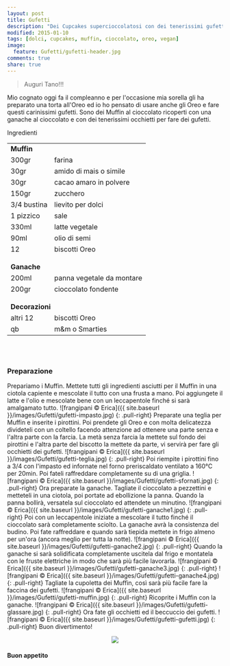```yaml
---
layout: post
title: Gufetti
description: "Dei Cupcakes supercioccolatosi con dei tenerissimi gufetti..."
modified: 2015-01-10
tags: [dolci, cupcakes, muffin, cioccolato, oreo, vegan]
image:
  feature: Gufetti/gufetti-header.jpg
comments: true
share: true
---
```


> Auguri Tano!!!

Mio cognato oggi fa il compleanno e per l'occasione mia sorella gli ha preparato una torta all'Oreo ed io ho pensato di usare anche gli Oreo e fare questi carinissimi gufetti. Sono dei Muffin al cioccolato ricoperti con una ganache al cioccolato e con dei tenerissimi occhietti per fare dei gufetti.


<div class="ingredients">
  <div class="ingredients-title">Ingredienti</div>
  <table>
    <tbody>
      <tr>
        <td colspan="2"><b>Muffin</b></td>
      </tr>
      <tr>
        <td>300gr</td>
        <td>farina</td>
      </tr>
      <tr>
        <td>30gr</td>
        <td>amido di mais o simile</td>
      </tr>
      <tr>
        <td>30gr</td>
        <td>cacao amaro in polvere</td>
      </tr>
      <tr>
        <td>150gr</td>
        <td>zucchero</td>
      </tr>
      <tr>
        <td>3/4 bustina</td>
        <td>lievito per dolci</td>
      </tr>
      <tr>
        <td>1 pizzico</td>
        <td>sale</td>
      </tr>
      <tr>
        <td>330ml</td>
        <td>latte vegetale</td>
      </tr>
      <tr>
        <td>90ml</td>
        <td>olio di semi</td>
      </tr>
      <tr>
        <td>12</td>
        <td>biscotti Oreo</td>
      </tr>
      <tr style="height: 15px;"></tr>
      <tr>          
        <td colspan="2"><b>Ganache</b></td>
      </tr>
      <tr>
        <td>200ml</td>
        <td>panna vegetale da montare</td>
      </tr>
      <tr>      
        <td>200gr</td>
        <td>cioccolato fondente</td>
      </tr>
      <tr style="height: 15px;"></tr>
      <tr>          
        <td colspan="2"><b>Decorazioni</b></td>
      </tr>      
      <tr>
        <td>altri 12</td>
        <td>biscotti Oreo</td>
      </tr>
      <tr>
        <td>qb</td>
        <td>m&m o Smarties</td>       
      </tr>
    </tbody>
  </table>
  <br></br>
</div>


<h3>
  <font color="grey">
    <i class="icon-cogs"></i>
  </font> Preparazione
</h3>

Prepariamo i Muffin. Mettete tutti gli ingredienti asciutti per il Muffin in una ciotola capiente e mescolate il tutto con una frusta a mano. Poi aggiungete il latte e l'olio e mescolate bene con un leccapentole finché si sarà amalgamato tutto.
![frangipani © Erica]({{ site.baseurl }}/images/Gufetti/gufetti-impasto.jpg)
{: .pull-right}
Preparate una teglia per Muffin e inserite i pirottini. Poi prendete gli Oreo e con molta delicatezza divideteli con un coltello facendo attenzione ad ottenere una parte senza e l'altra parte con la farcia. La metà senza farcia la mettete sul fondo dei pirottini e l'altra parte del biscotto la mettete da parte, vi servirà per fare gli occhietti dei gufetti.
![frangipani © Erica]({{ site.baseurl }}/images/Gufetti/gufetti-teglia.jpg)
{: .pull-right}
Poi riempite i pirottini fino a 3/4 con l'impasto ed infornate nel forno preriscaldato ventilato a 160°C per 20min. Poi fateli raffreddare completamente su di una griglia.
![frangipani © Erica]({{ site.baseurl }}/images/Gufetti/gufetti-sfornati.jpg)
{: .pull-right}
Ora preparate la ganache. Tagliate il cioccolato a pezzettini e metteteli in una ciotola, poi portate ad ebollizione la panna. Quando la panna bollirà, versatela sul cioccolato ed attendete un minutino.
![frangipani © Erica]({{ site.baseurl }}/images/Gufetti/gufetti-ganache1.jpg)
{: .pull-right}
Poi con un leccapentole iniziate a mescolare il tutto finché il cioccolato sarà completamente sciolto. La ganache avrà la consistenza del budino. Poi fate raffreddare e quando sarà tiepida mettete in frigo almeno per un'ora (ancora meglio per tutta la notte).
![frangipani © Erica]({{ site.baseurl }}/images/Gufetti/gufetti-ganache2.jpg)
{: .pull-right}
Quando la ganache si sarà solidificata completamente uscitela dal frigo e montatela con le fruste elettriche in modo che sarà più facile lavorarla.
![frangipani © Erica]({{ site.baseurl }}/images/Gufetti/gufetti-ganache3.jpg)
{: .pull-right}
![frangipani © Erica]({{ site.baseurl }}/images/Gufetti/gufetti-ganache4.jpg)
{: .pull-right}
Tagliate la cupoletta dei Muffin, così sarà più facile fare la faccina dei gufetti.
![frangipani © Erica]({{ site.baseurl }}/images/Gufetti/gufetti-muffin.jpg)
{: .pull-right}
Ricoprite i Muffin con la ganache.
![frangipani © Erica]({{ site.baseurl }}/images/Gufetti/gufetti-glassare.jpg)
{: .pull-right}
Ora fate gli occhietti ed il beccuccio dei gufetti.
![frangipani © Erica]({{ site.baseurl }}/images/Gufetti/gufetti-gufetti.jpg)
{: .pull-right}
Buon divertimento!

<div style="text-align: center;">
  <img src="{{ site.baseurl }}/images/Gufetti/gufetti.jpg" />
</div>

<h4>Buon appetito
  <font color="red">
    <i class="icon-smile"></i>
  </font>
</h4>
